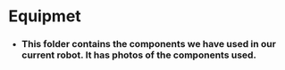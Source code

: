 # Equipmet
- ### This folder contains the components we have used in our current robot. It has photos of the components used.
